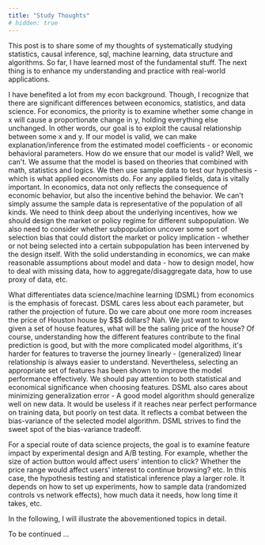```yaml
---
title: "Study Thoughts"
# hidden: true
---
```


This post is to share some of my thoughts of systematically studying statistics, causal inference, sql, machine learning, data structure and algorithms. So far, I have learned most of the fundamental stuff. The next thing is to enhance my understanding and practice with real-world applications.

I have benefited a lot from my econ background. Though, I recognize that there are significant differences between economics, statistics, and data science. For economics, the priority is to examine whether some change in x will cause a proportionate change in y, holding everything else unchanged. In other words, our goal is to exploit the causal relationship between some x and y. If our model is valid, we can make explanation/inference from the estimated model coefficients - or economic behavioral parameters. How do we ensure that our model is valid? Well, we can't. We assume that the model is based on theories that combined with math, statistics and logics. We then use sample data to test our hypothesis - which is what applied economists do. For any applied fields, data is vitally important. In economics, data not only reflects the consequence of economic behavior, but also the incentive behind the behavior. We can't simply assume the sample data is representative of the population of all kinds. We need to think deep about the underlying incentives, how we should design the market or policy regime for different subpopulation. We also need to consider whether subpopulation uncover some sort of selection bias that could distort the market or policy implication - whether or not being selected into a certain subpopulation has been intervened by the design itself. With the solid understanding in economics, we can make reasonable assumptions about model and data - how to design model, how to deal with missing data, how to aggregate/disaggregate data, how to use proxy of data, etc.

What differentiates data science/machine learning (DSML) from economics is the emphasis of forecast. DSML cares less about each parameter, but rather the projection of future. Do we care about one more room increases the price of Houston house by $$$ dollars? Nah. We just want to know given a set of house features, what will be the saling price of the house? Of course, understanding how the different features contribute to the final prediction is good, but with the more complicated model algorithms, it's harder for features to traverse the journey linearly - (generalized) linear relationship is always easier to understand. Nevertheless, selecting an appropriate set of features has been shown to improve the model performance effectively. We should pay attention to both statistical and economical significance when choosing features. DSML also cares about minimizing generalization error - A good model algorithm should generalize well on new data. It would be useless if it reaches near perfect performance on training data, but poorly on test data. It reflects a combat between the bias-variance of the selected model algorithm. DSML strives to find the sweet spot of the bias-variance tradeoff.

For a special route of data science projects, the goal is to examine feature impact by experimental design and A/B testing. For example, whether the size of action button would affect users' intention to click? Whether the price range would affect users' interest to continue browsing? etc. In this case, the hypothesis testing and statistical inference play a larger role. It depends on how to set up experiments, how to sample data (randomized controls vs network effects), how much data it needs, how long time it takes, etc.

In the following, I will illustrate the abovementioned topics in detail.

To be continued ...